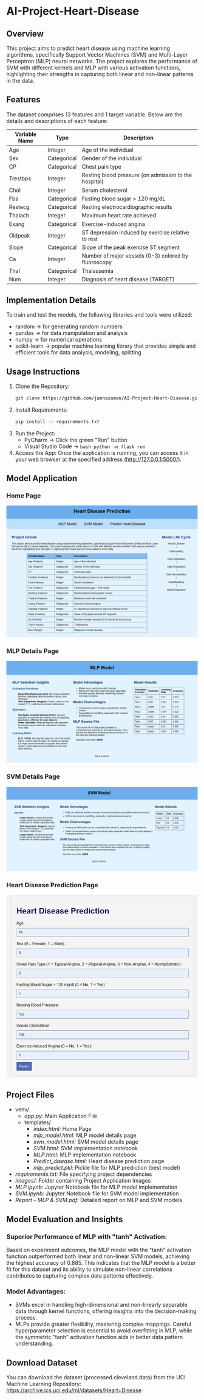 # AI-Project-Heart-Disease

## Overview
This project aims to predict heart disease using machine learning algorithms, specifically Support Vector Machines (SVM) and Multi-Layer Perceptron (MLP) neural networks. The project explores the performance of SVM with different kernels and MLP with various activation functions, highlighting their strengths in capturing both linear and non-linear patterns in the data.

## Features
The dataset comprises 13 features and 1 target variable. Below are the details and descriptions of each feature:

| Variable Name   | Type         | Description                                       |
|-----------|--------------|---------------------------------------------------------|
| Age       | Integer      | Age of the individual                                   |
| Sex       | Categorical  | Gender of the individual                                |      
| CP        | Categorical  | Chest pain type                                         | 
| Trestbps  | Integer      | Resting blood pressure (on admission to the hospital)   |
| Chol      | Integer      | Serum cholesterol                                       |
| Fbs       | Categorical  | Fasting blood sugar > 120 mg/dL                         | 
| Restecg   | Categorical  | Resting electrocardiographic results                    | 
| Thalach   | Integer      | Maximum heart rate achieved                             | 
| Exang     | Categorical  | Exercise-induced angina                                 | 
| Oldpeak   | Integer      | ST depression induced by exercise relative to rest      |    
| Slope     | Categorical  | Slope of the peak exercise ST segment                   |
| Ca        |Integer       | Number of major vessels (0-3) colored by fluoroscopy    |
| Thal      | Categorical  | Thalassemia                                             |
| Num       | Integer      | Diagnosis of heart disease  (TARGET)                    |

## Implementation Details
To train and test the models, the following libraries and tools were utilized:
* random &#8594; for generating random numbers
* pandas &#8594; for data manipulation and analysis
* numpy &#8594; for numerical operations
* scikit-learn &#8594; popular machine learning library that provides simple and efficient tools for data analysis, modeling, splitting

## Usage Instructions
1. Clone the Repository:
   ```bash
   git clone https://github.com/jannazaman/AI-Project-Heart-Disease.git
   ```
2. Install Requirements:
   ```bash
   pip install -r requirements.txt
   ```
3. Run the Project:
   - PyCharm &rarr; Click the green "Run" button
   - Visual Studio Code &rarr; ``` bash python -m flask run ```
4. Access the App:
Once the application is running, you can access it in your web browser at the specified address (http://127.0.0.1:5000/).

## Model Application 
### Home Page
![home page](images/HomePage.png)
### MLP Details Page
![mlp page](images/MLP_page.png)
### SVM Details Page
![svm page](images/SVM_page.png)
### Heart Disease Prediction Page
![form page](images/Form_Page.png)

## Project Files
- venv/
  - *app.py:* Main Application File
  - templates/
    - *index.html:* Home Page
    - *mlp_model.html:* MLP model details page
    - *svm_model.html:* SVM model details page
    - *SVM.html:* SVM implementation notebook
    - *MLP.html:* MLP implementation notebook
    - *Predict_disease.html:* Heart disease prediction page
    - *mlp_predict.pkl:* Pickle file for MLP prediction (best model)
- *requirements.txt:* File specifying project dependencies
- *images/:* Folder containing Project Application Images
- *MLP.ipynb:* Jupyter Notebook file for MLP model implementation
- *SVM.ipynb:* Jupyter Notebook file for SVM model implementation
- *Report - MLP & SVM.pdf:* Detailed report on MLP and SVM models

## Model Evaluation and Insights
### Superior Performance of MLP with "tanh" Activation: 
Based on experiment outcomes, the MLP model with the "tanh" activation function outperformed both linear and non-linear SVM models, achieving the highest accuracy of 0.885. This indicates that the MLP model is a better fit for this dataset and its ability to simulate non-linear correlations contributes to capturing complex data patterns effectively.
   
### Model Advantages: 
- SVMs excel in handling high-dimensional and non-linearly separable data through kernel functions, offering insights into the decision-making process. 
- MLPs provide greater flexibility, mastering complex mappings. Careful hyperparameter selection is essential to avoid overfitting in MLP, while the symmetric "tanh" activation function aids in better data pattern understanding.

## Download Dataset
You can download the dataset (processed.cleveland.data) from the UCI Machine Learning Repository: https://archive.ics.uci.edu/ml/datasets/Heart+Disease
